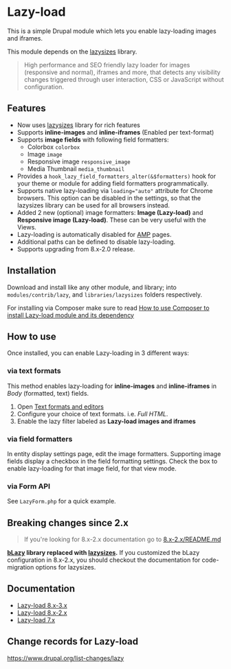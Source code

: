 # Lazy-load

This is a simple Drupal module which lets you enable lazy-loading images and
iframes.

This module depends on the [lazysizes](https://github.com/aFarkas/lazysizes) library.
> High performance and SEO friendly lazy loader for images (responsive and
> normal), iframes and more, that detects any visibility changes triggered
> through user interaction, CSS or JavaScript without configuration.


## Features

* Now uses [lazysizes](https://github.com/aFarkas/lazysizes) library for rich features
* Supports **inline-images** and **inline-iframes** (Enabled per text-format)
* Supports **image fields** with following field formatters:
    - Colorbox `colorbox`
    - Image `image`
    - Responsive image `responsive_image`
    - Media Thumbnail `media_thumbnail`
* Provides a `hook_lazy_field_formatters_alter(&$formatters)` hook for your
  theme or module for adding field formatters programmatically.
* Supports native lazy-loading via `loading="auto"` attribute for Chrome
  browsers. This option can be disabled in the settings, so that the lazysizes
  library can be used for all browsers instead.
* Added 2 new (optional) image formatters: **Image (Lazy-load)** and
  **Responsive image (Lazy-load)**. These can be very useful with the Views.
* Lazy-loading is automatically disabled for [AMP](https://www.drupal.org/project/amp) pages.
* Additional paths can be defined to disable lazy-loading.
* Supports upgrading from 8.x-2.0 release.


## Installation

Download and install like any other module, and library;
into `modules/contrib/lazy`, and `libraries/lazysizes` folders respectively.

For installing via Composer make sure to read [How to use Composer to install Lazy-load module and its dependency](https://www.drupal.org/docs/8/modules/lazy-load/how-to-use-composer-to-install-lazy-load-module-and-its-dependency)


## How to use

Once installed, you can enable Lazy-loading in 3 different ways:

### via text formats
This method enables lazy-loading for **inline-images** and **inline-iframes** in
*Body* (formatted, text) fields.

 1. Open [Text formats and editors](https://example.com/admin/config/content/formats)
 2. Configure your choice of text formats. i.e. _Full HTML_.
 3. Enable the lazy filter labeled as **Lazy-load images and iframes**

### via field formatters
In entity display settings page, edit the image formatters. Supporting image
fields display a checkbox in the field formatting settings. Check the box to
enable lazy-loading for that image field, for that view mode.

### via Form API
See `LazyForm.php` for a quick example.


## Breaking changes since 2.x

> If you're looking for 8.x-2.x documentation go to [8.x-2.x/README.md](https://git.drupalcode.org/project/lazy/blob/8.x-2.x/README.md)

**[bLazy](http://dinbror.dk/blazy/) library replaced with [lazysizes](https://github.com/aFarkas/lazysizes).**
If you customized the bLazy configuration in 8.x-2.x, you should checkout the
documentation for code-migration options for lazysizes.


## Documentation

* [Lazy-load 8.x-3.x](https://www.drupal.org/docs/8/modules/lazy-load)
* [Lazy-load 8.x-2.x](https://git.drupalcode.org/project/lazy/blob/8.x-2.x/README.md)
* [Lazy-load 7.x](https://www.drupal.org/docs/7/modules/lazy-load)


## Change records for Lazy-load

https://www.drupal.org/list-changes/lazy
